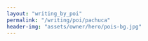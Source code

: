 ```yaml
---
layout: "writing_by_poi"
permalink: "/writing/poi/pachuca"
header-img: "assets/owner/hero/pois-bg.jpg"
---
```

